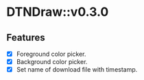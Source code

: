 # DTNDraw::v0.3.0

## Features
- [x] Foreground color picker.
- [x] Background color picker.
- [x] Set name of download file with timestamp.
